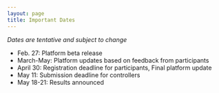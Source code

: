 ```yaml
---
layout: page
title: Important Dates
---
```

*Dates are tentative and subject to change*

- Feb. 27: Platform beta release
- March-May: Platform updates based on feedback from participants
- April 30: Registration deadline for participants, Final platform update
- May 11: Submission deadline for controllers
- May 18-21: Results announced
